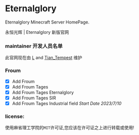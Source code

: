 # Eternalglory

Eternalglory Minecraft Server HomePage.<br>

永恒光辉 | Eternalglory 新版官网

### maintainer 开发人员名单

此官网现在由 [L](https://github.com/ze8611) and [Tian_Tempest](https://github.com/Mint-xiaotian) 维护<br>

### Froum
- [X] Add Froum
- [X] Add Froum Tages
- [X] Add Froum Tages Eternalglory 
- [X] Add Froum Tages SIR
- [X] Add Froum Tages Industrial field
*Start Date 2023/7/10*  

### license:

使用麻省理工学院的``MIT``许可证,您应该在许可证之上进行转载或使用!
